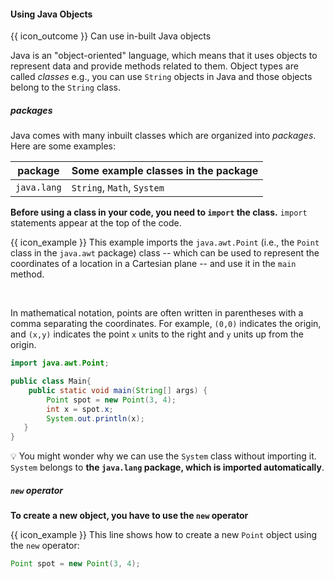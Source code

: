 <div id="title">

#### Using Java Objects

</div>

<span id="prereqs"></span>

<span id="outcomes">{{ icon_outcome }} Can use in-built Java objects</span>

<div id="body">

Java is an "object-oriented" language, which means that it uses objects to represent data and provide methods related to them. Object types are called _classes_ e.g., you can use `String` objects in Java and those objects belong to the `String` class.

##### packages

<div class="indented">

Java comes with many inbuilt classes which are organized into _packages_. Here are some examples:

package | Some example classes in the package
----------|----------------
`java.lang` | `String`, `Math`, `System`

**Before using a class in your code, you need to `import` the class.** `import` statements appear at the top of the code.

<box>

{{ icon_example }} This example imports the `java.awt.Point` (i.e., the `Point` class in the `java.awt` package) class -- which can be used to represent <trigger for="pop:usingObjects-coordinates">the coordinates of a location in a Cartesian plane</trigger>  -- and use it in the `main` method.

<popover id="pop:usingObjects-coordinates" title="Coordinates of a location in a Cartesian plane" placement="top">
  <div slot="content">

In mathematical notation, points are often written in parentheses with a comma separating the coordinates. For example, `(0,0)` indicates the origin, and `(x,y)` indicates the point `x` units to the right and `y` units up from the origin.
  </div>
</popover>

```java
import java.awt.Point;

public class Main{
    public static void main(String[] args) {
        Point spot = new Point(3, 4);
        int x = spot.x;
        System.out.println(x);
   }
}
```
</box>

:bulb: You might wonder why we can use the `System` class without importing it. `System` belongs to **the `java.lang` package, which is imported automatically**.

</div>

##### `new` operator

<div class="indented">

**To create a new object, you have to use the `new` operator**

<box>

{{ icon_example }} This line shows how to create a new `Point` object using the `new` operator:

```java
Point spot = new Point(3, 4);
```
</box>

</div>

</div>

<div id="extras">
  <include src="exercisesPanel.md" boilerplate />
</div>